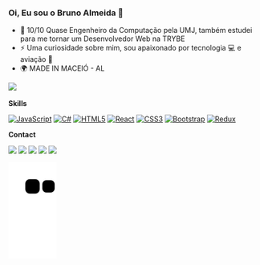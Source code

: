 ### Oi, Eu sou o Bruno Almeida 👋

- 🌱 10/10 Quase Engenheiro da Computação pela UMJ, também estudei para me tornar um Desenvolvedor Web na TRYBE
- ⚡ Uma curiosidade sobre mim, sou apaixonado por tecnologia 💻 e aviação 🛫
- 🌍 MADE IN MACEIÓ - AL

<a href="https://www.github.com/brunopulquerio" target="_blank" rel="noreferrer"><img
src="https://img.shields.io/github/followers/brunopulquerio?logo=github&style=for-the-badge&color=0891b2&labelColor=1c1917" /></a>

<b>Skills</b>

<p align="left">
<a href="https://developer.mozilla.org/en-US/docs/Web/JavaScript" target="_blank" rel="noreferrer"><img src="https://raw.githubusercontent.com/danielcranney/readme-generator/main/public/icons/skills/javascript-colored.svg" width="36" height="36" alt="JavaScript" /></a>
<a href="https://docs.microsoft.com/en-us/dotnet/csharp/" target="_blank" rel="noreferrer"><img src="https://raw.githubusercontent.com/danielcranney/readme-generator/main/public/icons/skills/csharp-colored.svg" width="36" height="36" alt="C#" /></a>
<a href="https://developer.mozilla.org/en-US/docs/Glossary/HTML5" target="_blank" rel="noreferrer"><img src="https://raw.githubusercontent.com/danielcranney/readme-generator/main/public/icons/skills/html5-colored.svg" width="36" height="36" alt="HTML5" /></a>
<a href="https://reactjs.org/" target="_blank" rel="noreferrer"><img src="https://raw.githubusercontent.com/danielcranney/readme-generator/main/public/icons/skills/react-colored.svg" width="36" height="36" alt="React" /></a>
<a href="https://www.w3.org/TR/CSS/#css" target="_blank" rel="noreferrer"><img src="https://raw.githubusercontent.com/danielcranney/readme-generator/main/public/icons/skills/css3-colored.svg" width="36" height="36" alt="CSS3" /></a>
<a href="https://getbootstrap.com/" target="_blank" rel="noreferrer"><img src="https://raw.githubusercontent.com/danielcranney/readme-generator/main/public/icons/skills/bootstrap-colored.svg" width="36" height="36" alt="Bootstrap" /></a>
<a href="https://redux.js.org/" target="_blank" rel="noreferrer"><img src="https://raw.githubusercontent.com/danielcranney/readme-generator/main/public/icons/skills/redux-colored.svg" width="36" height="36" alt="Redux" /></a>
</p>

<b>Contact</b>

<div>
  <a href="https://www.linkedin.com/in/brunopulquerio" target="_blank" rel="noreferrer"><img src="https://img.shields.io/badge/LinkedIn-0077B5?style=for-the-badge&logo=linkedin&logoColor=white" /></a>
  <a href = "mailto: bbruno1907.ba@gmail.com"><img src='https://img.shields.io/badge/Gmail-D14836?style=for-the-badge&logo=gmail&logoColor=white'/></a>
  <a href = "mailto: bbruno1907@hotmail.com"><img src='https://img.shields.io/badge/Microsoft_Outlook-0078D4?style=for-the-badge&logo=microsoft-outlook&logoColor=white'/></a>
  <a align="left" href="http://www.instagram.com/brunopulquerio" target="_blank" rel="noreferrer"><img src='https://img.shields.io/badge/Instagram-E4405F?style=for-the-badge&logo=instagram&logoColor=white'/></a>
  <a href='https://api.whatsapp.com/send?phone=5582988425047&text=Ol%C3%A1%2C%20tudo%20bem%3F%20Peguei%20teu%20contato%20no%20GITHUB%2C%20Podemos%20conversar%3F'>
  <img src='https://img.shields.io/badge/WhatsApp-25D366?style=for-the-badge&logo=whatsapp&logoColor=white'/></a>
</div>

![Snake animation](https://github.com/BrunoPulquerio/BrunoPulquerio/blob/output/github-contribution-grid-snake.svg)

<!--
**BrunoPulquerio/BrunoPulquerio** is a ✨ _special_ ✨ repository because its `README.md` (this file) appears on your GitHub profile.

Here are some ideas to get you started:

- 🔭 I’m currently working on ...
- 🌱 I’m currently learning ...
- 👯 I’m looking to collaborate on ...
- 🤔 I’m looking for help with ...
- 💬 Ask me about ...
- 📫 How to reach me: ...
- 😄 Pronouns: ...
- ⚡ Fun fact: ...
-->
